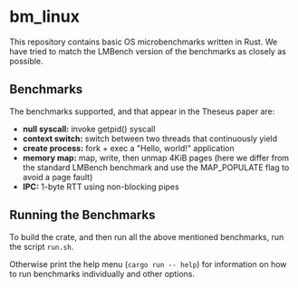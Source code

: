 # bm_linux
This repository contains basic OS microbenchmarks written in Rust. We have tried to match the LMBench version of the benchmarks as closely as possible.

## Benchmarks
The benchmarks supported, and that appear in the Theseus paper are:  
- **null syscall:** invoke getpid() syscall  
-    **context switch:** switch between two threads that continuously yield  
-    **create process:** fork + exec a "Hello, world!" application  
-    **memory map:** map, write, then unmap 4KiB pages (here we differ from the standard LMBench benchmark and use the MAP_POPULATE flag to avoid a page fault)  
-    **IPC:** 1-byte RTT using non-blocking pipes  

## Running the Benchmarks
To build the crate, and then run all the above mentioned benchmarks, run the script `run.sh`.

Otherwise print the help menu (`cargo run -- help`) for information on how to run benchmarks individually and other options.
